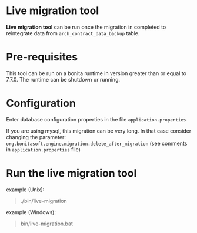 Live migration tool
=======================

**Live migration tool** can be run once the migration in completed to reintegrate data from `arch_contract_data_backup` table.

# Pre-requisites

This tool can be run on a bonita runtime in version greater than or equal to 7.7.0.
The runtime can be shutdown or running.

# Configuration

Enter database configuration properties in the file `application.properties`

If you are using mysql, this migration can be very long. In that case consider changing the parameter:
`org.bonitasoft.engine.migration.delete_after_migration` (see comments in `application.properties` file) 


# Run the live migration tool

example (Unix):
>    ./bin/live-migration

example (Windows):
>    bin/live-migration.bat
